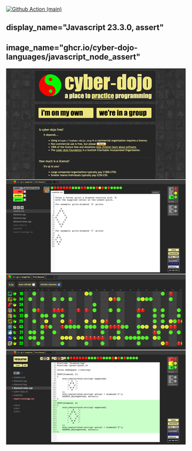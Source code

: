 [![Github Action (main)](https://github.com/cyber-dojo-languages/javascript-assert/actions/workflows/main.yml/badge.svg)](https://github.com/cyber-dojo-languages/javascript-assert/actions)

## display_name="Javascript 23.3.0, assert"
## image_name="ghcr.io/cyber-dojo-languages/javascript_node_assert"

![cyber-dojo.org home page](https://github.com/cyber-dojo/cyber-dojo/blob/master/shared/home_page_snapshot.png)
